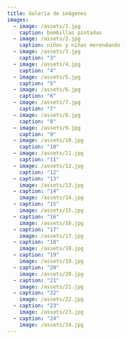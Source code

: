 ```yaml
---
title: Galería de imágenes
images:
  - image: /assets/1.jpg
    caption: bombillas pintadas
  - image: /assets/2.jpg
    caption: niños y niñas merendando
  - image: /assets/3.jpg
    caption: "3"
  - image: /assets/4.jpg
    caption: "4"
  - image: /assets/5.jpg
    caption: "5"
  - image: /assets/6.jpg
    caption: "6"
  - image: /assets/7.jpg
    caption: "7"
  - image: /assets/8.jpg
    caption: "8"
  - image: /assets/9.jpg
    caption: "9"
  - image: /assets/10.jpg
    caption: "10"
  - image: /assets/11.jpg
    caption: "11"
  - image: /assets/12.jpg
    caption: "12"
  - caption: "13"
    image: /assets/13.jpg
  - caption: "14"
    image: /assets/14.jpg
  - caption: "15"
    image: /assets/15.jpg
  - caption: "16"
    image: /assets/16.jpg
  - caption: "17"
    image: /assets/17.jpg
  - caption: "18"
    image: /assets/18.jpg
  - caption: "19"
    image: /assets/19.jpg
  - caption: "20"
    image: /assets/20.jpg
  - caption: "21"
    image: /assets/21.jpg
  - caption: "22"
    image: /assets/22.jpg
  - caption: "23"
    image: /assets/23.jpg
  - caption: "24"
    image: /assets/24.jpg
---
```


